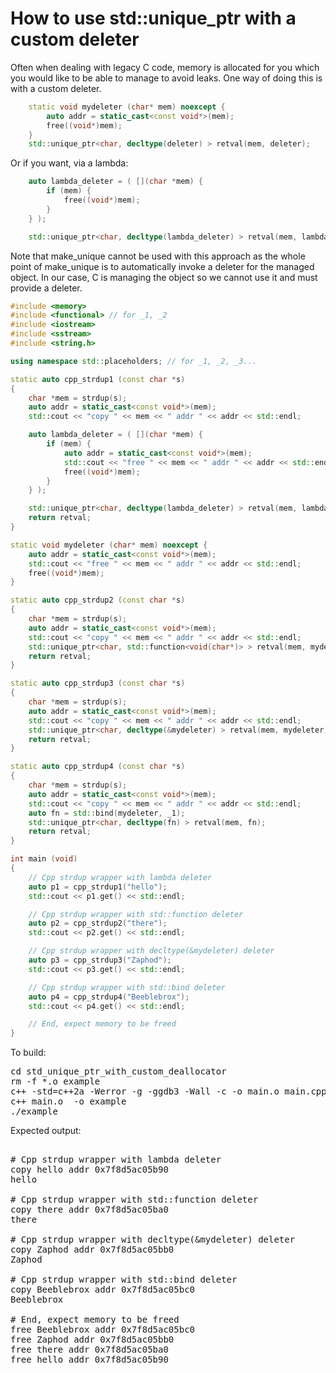 How to use std::unique_ptr with a custom deleter
================================================

Often when dealing with legacy C code, memory is allocated for you which
you would like to be able to manage to avoid leaks. One way of doing this
is with a custom deleter.
```C++
    static void mydeleter (char* mem) noexcept {
        auto addr = static_cast<const void*>(mem);
        free((void*)mem);
    }
    std::unique_ptr<char, decltype(deleter) > retval(mem, deleter);
```
Or if you want, via a lambda:
```C++
    auto lambda_deleter = ( [](char *mem) {
        if (mem) {
            free((void*)mem);
        }
    } );

    std::unique_ptr<char, decltype(lambda_deleter) > retval(mem, lambda_deleter);
```
Note that make_unique cannot be used with this approach as the whole point
of make_unique is to automatically invoke a deleter for the managed object.
In our case, C is managing the object so we cannot use it and must provide
a deleter.
```C++
#include <memory>
#include <functional> // for _1, _2
#include <iostream>
#include <sstream>
#include <string.h>

using namespace std::placeholders; // for _1, _2, _3...

static auto cpp_strdup1 (const char *s)
{
    char *mem = strdup(s);
    auto addr = static_cast<const void*>(mem);
    std::cout << "copy " << mem << " addr " << addr << std::endl;

    auto lambda_deleter = ( [](char *mem) {
        if (mem) {
            auto addr = static_cast<const void*>(mem);
            std::cout << "free " << mem << " addr " << addr << std::endl;
            free((void*)mem);
        }
    } );

    std::unique_ptr<char, decltype(lambda_deleter) > retval(mem, lambda_deleter);
    return retval;
}

static void mydeleter (char* mem) noexcept {
    auto addr = static_cast<const void*>(mem);
    std::cout << "free " << mem << " addr " << addr << std::endl;
    free((void*)mem);
}

static auto cpp_strdup2 (const char *s)
{
    char *mem = strdup(s);
    auto addr = static_cast<const void*>(mem);
    std::cout << "copy " << mem << " addr " << addr << std::endl;
    std::unique_ptr<char, std::function<void(char*)> > retval(mem, mydeleter);
    return retval;
}

static auto cpp_strdup3 (const char *s)
{
    char *mem = strdup(s);
    auto addr = static_cast<const void*>(mem);
    std::cout << "copy " << mem << " addr " << addr << std::endl;
    std::unique_ptr<char, decltype(&mydeleter) > retval(mem, mydeleter);
    return retval;
}

static auto cpp_strdup4 (const char *s)
{
    char *mem = strdup(s);
    auto addr = static_cast<const void*>(mem);
    std::cout << "copy " << mem << " addr " << addr << std::endl;
    auto fn = std::bind(mydeleter, _1);
    std::unique_ptr<char, decltype(fn) > retval(mem, fn);
    return retval;
}

int main (void)
{
    // Cpp strdup wrapper with lambda deleter
    auto p1 = cpp_strdup1("hello");
    std::cout << p1.get() << std::endl;

    // Cpp strdup wrapper with std::function deleter
    auto p2 = cpp_strdup2("there");
    std::cout << p2.get() << std::endl;

    // Cpp strdup wrapper with decltype(&mydeleter) deleter
    auto p3 = cpp_strdup3("Zaphod");
    std::cout << p3.get() << std::endl;

    // Cpp strdup wrapper with std::bind deleter
    auto p4 = cpp_strdup4("Beeblebrox");
    std::cout << p4.get() << std::endl;

    // End, expect memory to be freed
}
```
To build:
<pre>
cd std_unique_ptr_with_custom_deallocator
rm -f *.o example
c++ -std=c++2a -Werror -g -ggdb3 -Wall -c -o main.o main.cpp
c++ main.o  -o example
./example
</pre>
Expected output:
<pre>

# Cpp strdup wrapper with lambda deleter
copy hello addr 0x7f8d5ac05b90
hello

# Cpp strdup wrapper with std::function deleter
copy there addr 0x7f8d5ac05ba0
there

# Cpp strdup wrapper with decltype(&mydeleter) deleter
copy Zaphod addr 0x7f8d5ac05bb0
Zaphod

# Cpp strdup wrapper with std::bind deleter
copy Beeblebrox addr 0x7f8d5ac05bc0
Beeblebrox

# End, expect memory to be freed
free Beeblebrox addr 0x7f8d5ac05bc0
free Zaphod addr 0x7f8d5ac05bb0
free there addr 0x7f8d5ac05ba0
free hello addr 0x7f8d5ac05b90
</pre>
